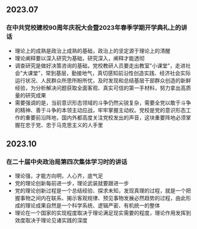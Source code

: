 ## 2023.07
### 在中共党校建校90周年庆祝大会暨2023年春季学期开学典礼上的讲话 
* 理论上的成熟是政治上成熟的基础，政治上的坚定源于理论上的清醒
* 理论阐释要以深入研究为基础，研究深入，阐释才能透彻
* 调查研究是做好决策咨询的基础，党校教研人员要走出教室"小课堂"，走进社会"大课堂"，常到基层，勤接地气，真切感知前沿性创造实践、经济社会实际运行状况、人民群众所思所盼所忧，及时发现和总结基层干部群众创造的新鲜经验，为分析解决问题获取全面客观、真实可信的第一手材料，努力拿出高质量的研究成果
* 需要强调的是，当前意识形态领域的斗争仍然尖锐复杂，需要全党以敢于斗争的精神、善于斗争的本领主动应战，牢牢掌握主动权。党校是党的意识形态工作的重要前沿阵地，国内外都高度关注党校发出的声音，这块重要阵地必须掌握在忠于党、忠于马克思主义的人手里

## 2023.10
### 在二十届中央政治局第四次集体学习时的讲话
* 理论强，才能方向明，人心齐，底气足
* 党的理论创新每前进一步，理论武装就要跟进一步
* 党的理论创新过程是一个总结经验、探求未知，发现真理的过程，就是一个把握事物之间内在联系、揭示客观规律、预见事物发展必然趋势的过程，由此形成的理论成果自然是一个科学系统、逻辑严密、有机统一的整体
* 理论在一个国家的实现程度取决于理论满足现实需要的程度，理论作用发挥到效度取决于理论见诸实践的深度